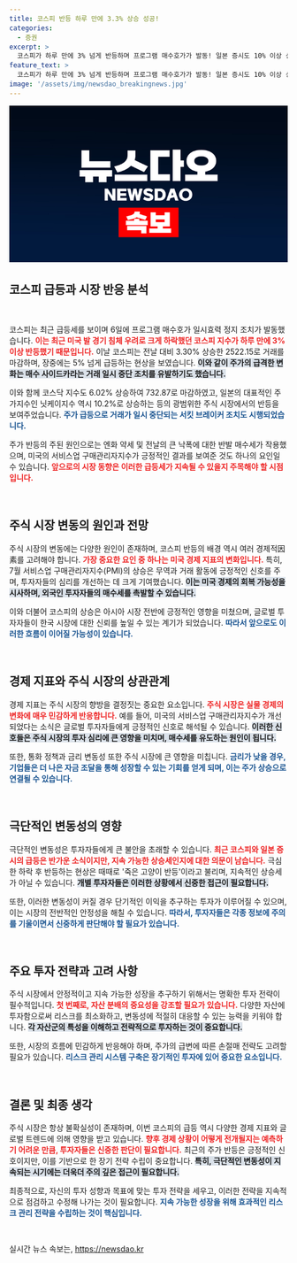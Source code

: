 ```yaml
---
title: 코스피 반등 하루 만에 3.3% 상승 성공!
categories:
  - 증권
excerpt: >
  코스피가 하루 만에 3% 넘게 반등하며 프로그램 매수호가가 발동! 일본 증시도 10% 이상 상승하며 역사적 반등을 기록했습니다. 증시의 놀라운 변화의 배경은 무엇일까요?
feature_text: >
  코스피가 하루 만에 3% 넘게 반등하며 프로그램 매수호가가 발동! 일본 증시도 10% 이상 상승하며 역사적 반등을 기록했습니다. 증시의 놀라운 변화의 배경은 무엇일까요?
image: '/assets/img/newsdao_breakingnews.jpg'
---
```


<p><img src="/assets/img/newsdao_breakingnews.jpg" alt="flaretime 속보" /></p>

<h2 data-ke-size="size26">코스피 급등과 시장 반응 분석</h2>

<p data-ke-size="size16">&nbsp;</p>

<p>코스피는 최근 급등세를 보이며 6일에 프로그램 매수호가 일시효력 정지 조치가 발동했습니다. <b><span style="color: #ee2323;">이는 최근 미국 발 경기 침체 우려로 크게 하락했던 코스피 지수가 하루 만에 3% 이상 반등했기 때문입니다.</span></b> 이날 코스피는 전날 대비 3.30% 상승한 2522.15로 거래를 마감하며, 장중에는 5% 넘게 급등하는 현상을 보였습니다. <b><span style="background-color: #21538527;">이와 같이 주가의 급격한 변화는 매수 사이드카라는 거래 일시 중단 조치를 유발하기도 했습니다.</span></b> </p>

<p>이와 함께 코스닥 지수도 6.02% 상승하여 732.87로 마감하였고, 일본의 대표적인 주가지수인 닛케이지수 역시 10.2%로 상승하는 등의 광범위한 주식 시장에서의 반등을 보여주었습니다. <b><span style="color: #1a5490;">주가 급등으로 거래가 일시 중단되는 서킷 브레이커 조치도 시행되었습니다.</span></b> </p>

<p>주가 반등의 주된 원인으로는 엔화 약세 및 전날의 큰 낙폭에 대한 반발 매수세가 작용했으며, 미국의 서비스업 구매관리자지수가 긍정적인 결과를 보여준 것도 하나의 요인일 수 있습니다. <b><span style="color: #ee2323;">앞으로의 시장 동향은 이러한 급등세가 지속될 수 있을지 주목해야 할 시점입니다.</span></b> </p>

<p data-ke-size="size16">&nbsp;</p>

<h2 data-ke-size="size26">주식 시장 변동의 원인과 전망</h2>

<p>주식 시장의 변동에는 다양한 원인이 존재하며, 코스피 반등의 배경 역시 여러 경제적因素를 고려해야 합니다. <b><span style="color: #ee2323;">가장 중요한 요인 중 하나는 미국 경제 지표의 변화입니다.</span></b> 특히, 7월 서비스업 구매관리자지수(PMI)의 상승은 무역과 거래 활동에 긍정적인 신호를 주며, 투자자들의 심리를 개선하는 데 크게 기여했습니다. <b><span style="background-color: #21538527;">이는 미국 경제의 회복 가능성을 시사하며, 외국인 투자자들의 매수세를 촉발할 수 있습니다.</span></b> </p>

<p>이와 더불어 코스피의 상승은 아시아 시장 전반에 긍정적인 영향을 미쳤으며, 글로벌 투자자들이 한국 시장에 대한 신뢰를 높일 수 있는 계기가 되었습니다. <b><span style="color: #1a5490;">따라서 앞으로도 이러한 흐름이 이어질 가능성이 있습니다.</span></b> </p>

<p data-ke-size="size16">&nbsp;</p>

<h2 data-ke-size="size26">경제 지표와 주식 시장의 상관관계</h2>

<p>경제 지표는 주식 시장의 향방을 결정짓는 중요한 요소입니다. <b><span style="color: #ee2323;">주식 시장은 실물 경제의 변화에 매우 민감하게 반응합니다.</span></b> 예를 들어, 미국의 서비스업 구매관리자지수가 개선되었다는 소식은 글로벌 투자자들에게 긍정적인 신호로 해석될 수 있습니다. <b><span style="background-color: #21538527;">이러한 신호들은 주식 시장의 투자 심리에 큰 영향을 미치며, 매수세를 유도하는 원인이 됩니다.</span></b> </p>

<p>또한, 통화 정책과 금리 변동성 또한 주식 시장에 큰 영향을 미칩니다. <b><span style="color: #1a5490;">금리가 낮을 경우, 기업들은 더 나은 자금 조달을 통해 성장할 수 있는 기회를 얻게 되며, 이는 주가 상승으로 연결될 수 있습니다.</span></b> </p>

<p data-ke-size="size16">&nbsp;</p>

<h2 data-ke-size="size26">극단적인 변동성의 영향</h2>

<p>극단적인 변동성은 투자자들에게 큰 불안을 초래할 수 있습니다. <b><span style="color: #ee2323;">최근 코스피와 일본 증시의 급등은 반가운 소식이지만, 지속 가능한 상승세인지에 대한 의문이 남습니다.</span></b> 극심한 하락 후 반등하는 현상은 때때로 '죽은 고양이 반등'이라고 불리며, 지속적인 상승세가 아닐 수 있습니다. <b><span style="background-color: #21538527;">개별 투자자들은 이러한 상황에서 신중한 접근이 필요합니다.</span></b> </p>

<p>또한, 이러한 변동성이 커질 경우 단기적인 이익을 추구하는 투자가 이루어질 수 있으며, 이는 시장의 전반적인 안정성을 해칠 수 있습니다. <b><span style="color: #1a5490;">따라서, 투자자들은 각종 정보에 주의를 기울이면서 신중하게 판단해야 할 필요가 있습니다.</span></b> </p>

<p data-ke-size="size16">&nbsp;</p>

<h2 data-ke-size="size26">주요 투자 전략과 고려 사항</h2>

<p>주식 시장에서 안정적이고 지속 가능한 성장을 추구하기 위해서는 명확한 투자 전략이 필수적입니다. <b><span style="color: #ee2323;">첫 번째로, 자산 분배의 중요성을 강조할 필요가 있습니다.</span></b> 다양한 자산에 투자함으로써 리스크를 최소화하고, 변동성에 적절히 대응할 수 있는 능력을 키워야 합니다. <b><span style="background-color: #21538527;">각 자산군의 특성을 이해하고 전략적으로 투자하는 것이 중요합니다.</span></b> </p>

<p>또한, 시장의 흐름에 민감하게 반응해야 하며, 주가의 급변에 따른 손절매 전략도 고려할 필요가 있습니다. <b><span style="color: #1a5490;">리스크 관리 시스템 구축은 장기적인 투자에 있어 중요한 요소입니다.</span></b> </p>

<p data-ke-size="size16">&nbsp;</p>

<h2 data-ke-size="size26">결론 및 최종 생각</h2>

<p>주식 시장은 항상 불확실성이 존재하며, 이번 코스피의 급등 역시 다양한 경제 지표와 글로벌 트렌드에 의해 영향을 받고 있습니다. <b><span style="color: #ee2323;">향후 경제 상황이 어떻게 전개될지는 예측하기 어려운 만큼, 투자자들은 신중한 판단이 필요합니다.</span></b> 최근의 주가 반등은 긍정적인 신호이지만, 이를 기반으로 한 장기 전략 수립이 중요합니다. <b><span style="background-color: #21538527;">특히, 극단적인 변동성이 지속되는 시기에는 더욱더 주의 깊은 접근이 필요합니다.</span></b> </p>

<p>최종적으로, 자신의 투자 성향과 목표에 맞는 투자 전략을 세우고, 이러한 전략을 지속적으로 점검하고 수정해 나가는 것이 필요합니다. <b><span style="color: #1a5490;">지속 가능한 성장을 위해 효과적인 리스크 관리 전략을 수립하는 것이 핵심입니다.</span></b> </p>

<p data-ke-size="size16">&nbsp;</p>
실시간 뉴스 속보는, <a href="https://newsdao.kr" rel="dofollow">https://newsdao.kr</a>



